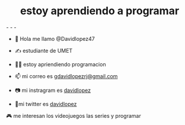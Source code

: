 <div id = "header" align = "center">
    <h1 align = "center">  estoy aprendiendo a programar  </h1>
</div>
- - -


- 👋 Hola me llamo @Davidlopez47


- ✍ estudiante de UMET


- 👨‍💻 estoy apriendiendo programacion




- 📫 mi correo es <a href = "https://mail.google.com/mail/u/0/#inbox" > gdavidlopezrj@gmail.com </a>

- 📷 mi instragram es <a href = "https://www.instagram.com/daviduwi/" > davidlopez </a>


-  📳mi twitter es  <a href = "https://twitter.com/David_lopez_47" > davidlopez </a>
    
🎮 me interesan los videojuegos las series y programar


<!---
Davidlopez47/Davidlopez47 is a ✨ special ✨ repository because its `README.md` (this file) appears on your GitHub profile.
You can click the Preview link to take a look at your changes.
--->
